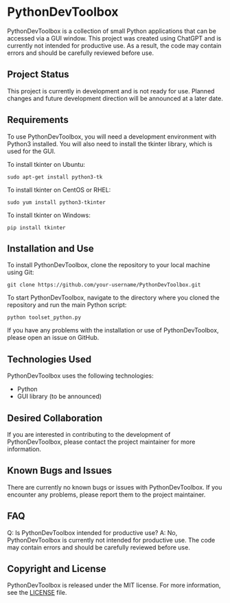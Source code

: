 # PythonDevToolbox

PythonDevToolbox is a collection of small Python applications that can be accessed via a GUI window. This project was created using ChatGPT and is currently not intended for productive use. As a result, the code may contain errors and should be carefully reviewed before use.

## Project Status

This project is currently in development and is not ready for use. Planned changes and future development direction will be announced at a later date.

## Requirements

To use PythonDevToolbox, you will need a development environment with Python3 installed. You will also need to install the tkinter library, which is used for the GUI.

To install tkinter on Ubuntu:

`sudo apt-get install python3-tk`


To install tkinter on CentOS or RHEL:

`sudo yum install python3-tkinter`


To install tkinter on Windows:

`pip install tkinter`


## Installation and Use

To install PythonDevToolbox, clone the repository to your local machine using Git:

`git clone https://github.com/your-username/PythonDevToolbox.git`


To start PythonDevToolbox, navigate to the directory where you cloned the repository and run the main Python script:

`python toolset_python.py`


If you have any problems with the installation or use of PythonDevToolbox, please open an issue on GitHub.

## Technologies Used

PythonDevToolbox uses the following technologies:

- Python
- GUI library (to be announced)

## Desired Collaboration

If you are interested in contributing to the development of PythonDevToolbox, please contact the project maintainer for more information.

## Known Bugs and Issues

There are currently no known bugs or issues with PythonDevToolbox. If you encounter any problems, please report them to the project maintainer.

## FAQ

Q: Is PythonDevToolbox intended for productive use?
A: No, PythonDevToolbox is currently not intended for productive use. The code may contain errors and should be carefully reviewed before use.

## Copyright and License

PythonDevToolbox is released under the MIT license. For more information, see the [LICENSE](LICENSE) file.
